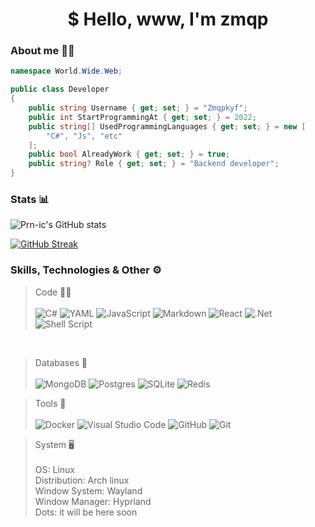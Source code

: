 <h1 align="center">$ Hello, www, I'm zmqp</h1>

### About me 🙋‍♂️
```c#
namespace World.Wide.Web;

public class Developer
{
    public string Username { get; set; } = "Zmqpkyf";
    public int StartProgrammingAt { get; set; } = 2022; 
    public string[] UsedProgrammingLanguages { get; set; } = new [
        "C#", "Js", "etc"
    ];
    public bool AlreadyWork { get; set; } = true;
    public string? Role { get; set; } = "Backend developer";
}
```
### Stats 📊

![Prn-ic's GitHub stats](https://github-readme-stats.vercel.app/api?username=prn-ic&show_icons=true&theme=dark) 


[![GitHub Streak](https://streak-stats.demolab.com/?user=prn-ic&theme=dark)](https://git.io/streak-stats)

### Skills, Technologies & Other ⚙️
> Code 👨‍💻 </br></br>
![C#](https://img.shields.io/badge/c%23-%23239120.svg?style=for-the-badge&logo=csharp&logoColor=white) ![YAML](https://img.shields.io/badge/yaml-%23ffffff.svg?style=for-the-badge&logo=yaml&logoColor=151515) ![JavaScript](https://img.shields.io/badge/javascript-%23323330.svg?style=for-the-badge&logo=javascript&logoColor=%23F7DF1E) ![Markdown](https://img.shields.io/badge/markdown-%23000000.svg?style=for-the-badge&logo=markdown&logoColor=white) ![React](https://img.shields.io/badge/react-%2320232a.svg?style=for-the-badge&logo=react&logoColor=%2361DAFB) ![.Net](https://img.shields.io/badge/.NET-5C2D91?style=for-the-badge&logo=.net&logoColor=white) ![Shell Script](https://img.shields.io/badge/shell_script-%23121011.svg?style=for-the-badge&logo=gnu-bash&logoColor=white)
</br>

> Databases 💽  </br></br>
![MongoDB](https://img.shields.io/badge/MongoDB-%234ea94b.svg?style=for-the-badge&logo=mongodb&logoColor=white) ![Postgres](https://img.shields.io/badge/postgres-%23316192.svg?style=for-the-badge&logo=postgresql&logoColor=white) ![SQLite](https://img.shields.io/badge/sqlite-%2307405e.svg?style=for-the-badge&logo=sqlite&logoColor=white) ![Redis](https://img.shields.io/badge/redis-%23DD0031.svg?style=for-the-badge&logo=redis&logoColor=white)

> Tools 🧰 </br></br>
![Docker](https://img.shields.io/badge/docker-%230db7ed.svg?style=for-the-badge&logo=docker&logoColor=white) ![Visual Studio Code](https://img.shields.io/badge/Visual%20Studio%20Code-0078d7.svg?style=for-the-badge&logo=visual-studio-code&logoColor=white) ![GitHub](https://img.shields.io/badge/github-%23121011.svg?style=for-the-badge&logo=github&logoColor=white) ![Git](https://img.shields.io/badge/git-%23F05033.svg?style=for-the-badge&logo=git&logoColor=white)

> System 🖥️ </br>
</br> OS: Linux
</br> Distribution: Arch linux
</br> Window System: Wayland
</br> Window Manager: Hyprland
</br> Dots: it will be here soon
